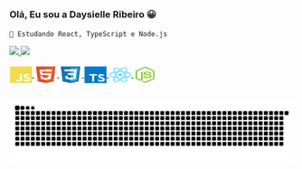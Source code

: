 ### Olá, Eu sou a Daysielle Ribeiro 😀

    🌱 Estudando React, TypeScript e Node.js

<div>
  <a href="https://github.com/dayseribeiro">
  <img height="180em" src="https://github-readme-stats.vercel.app/api?username=dayseribeiro&show_icons=true&theme=dracula&include_all_commits=true&count_private=true"/>
  <img height="180em" src="https://github-readme-stats.vercel.app/api/top-langs/?username=dayseribeiro&layout=compact&langs_count=7&theme=dracula"/>
</div>
<div style="display: inline_block"><br>
  <img align="center" alt="day-Js" height="30" width="40" src="https://raw.githubusercontent.com/devicons/devicon/master/icons/javascript/javascript-plain.svg">
  <img align="center" alt="day-HTML" height="30" width="40" src="https://raw.githubusercontent.com/devicons/devicon/master/icons/html5/html5-original.svg">
  <img align="center" alt="day-CSS" height="30" width="40" src="https://raw.githubusercontent.com/devicons/devicon/master/icons/css3/css3-original.svg">
  <img align="center" alt="day-Ts" height="30" width="40" src="https://raw.githubusercontent.com/devicons/devicon/master/icons/typescript/typescript-plain.svg">
  <img align="center" alt="day-React" height="30" width="40" src="https://raw.githubusercontent.com/devicons/devicon/master/icons/react/react-original.svg">
  <img align="center" alt="day-React" height="30" width="40" src="https://raw.githubusercontent.com/devicons/devicon/master/icons/nodejs/nodejs-original.svg">

  ##

<div> 
 
  ![Snake animation](https://github.com/dayseribeiro/dayseribeiro/blob/output/github-contribution-grid-snake.svg)

</div>
